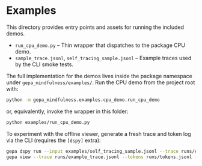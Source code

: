 # Examples

This directory provides entry points and assets for running the included demos.

* `run_cpu_demo.py` – Thin wrapper that dispatches to the package CPU demo.
* `sample_trace.jsonl`, `self_tracing_sample.jsonl` – Example traces used by the
  CLI smoke tests.

The full implementation for the demos lives inside the package namespace under
`gepa_mindfulness/examples/`. Run the CPU demo from the project root with:

```bash
python -m gepa_mindfulness.examples.cpu_demo.run_cpu_demo
```

or, equivalently, invoke the wrapper in this folder:

```bash
python examples/run_cpu_demo.py
```

To experiment with the offline viewer, generate a fresh trace and token log via
the CLI (requires the `[dspy]` extra):

```bash
gepa dspy run --input examples/self_tracing_sample.jsonl --trace runs/example_trace.jsonl
gepa view --trace runs/example_trace.jsonl --tokens runs/tokens.jsonl --out runs/example_view.html
```
